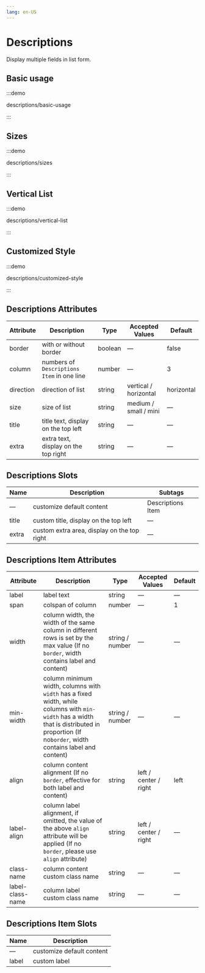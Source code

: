 ```yaml
---
lang: en-US
---
```


# Descriptions

Display multiple fields in list form.

<style lang="scss" scoped>
.example-showcase {
  .margin-top {
    margin-top: 20px;
  }

  .my-label {
    background: var(--el-color-success-lighter);
  }

  .my-content {
    background: var(--el-color-danger-lighter);
  }
}
</style>

## Basic usage

:::demo

descriptions/basic-usage

:::

## Sizes

:::demo

descriptions/sizes

:::

## Vertical List

:::demo

descriptions/vertical-list

:::

## Customized Style

:::demo

descriptions/customized-style

:::

## Descriptions Attributes

| Attribute | Description                                | Type    | Accepted Values       | Default    |
| --------- | ------------------------------------------ | ------- | --------------------- | ---------- |
| border    | with or without border                     | boolean | —                     | false      |
| column    | numbers of `Descriptions Item` in one line | number  | —                     | 3          |
| direction | direction of list                          | string  | vertical / horizontal | horizontal |
| size      | size of list                               | string  | medium / small / mini | —          |
| title     | title text, display on the top left        | string  | —                     | —          |
| extra     | extra text, display on the top right       | string  | —                     | —          |

## Descriptions Slots

| Name  | Description                                 | Subtags           |
| ----- | ------------------------------------------- | ----------------- |
| —     | customize default content                   | Descriptions Item |
| title | custom title, display on the top left       | —                 |
| extra | custom extra area, display on the top right | —                 |

## Descriptions Item Attributes

| Attribute        | Description                                                                                                                                                                                  | Type            | Accepted Values       | Default |
| ---------------- | -------------------------------------------------------------------------------------------------------------------------------------------------------------------------------------------- | --------------- | --------------------- | ------- |
| label            | label text                                                                                                                                                                                   | string          | —                     | —       |
| span             | colspan of column                                                                                                                                                                            | number          | —                     | 1       |
| width            | column width, the width of the same column in different rows is set by the max value (If no `border`, width contains label and content)                                                      | string / number | —                     | —       |
| min-width        | column minimum width, columns with `width` has a fixed width, while columns with `min-width` has a width that is distributed in proportion (If no`border`, width contains label and content) | string / number | —                     | —       |
| align            | column content alignment (If no `border`, effective for both label and content)                                                                                                              | string          | left / center / right | left    |
| label-align      | column label alignment, if omitted, the value of the above `align` attribute will be applied (If no `border`, please use `align` attribute)                                                  | string          | left / center / right | —       |
| class-name       | column content custom class name                                                                                                                                                             | string          | —                     | —       |
| label-class-name | column label custom class name                                                                                                                                                               | string          | —                     | —       |

## Descriptions Item Slots

| Name  | Description               |
| ----- | ------------------------- |
| —     | customize default content |
| label | custom label              |
